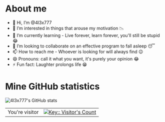 # About me
- 👋 Hi, I’m @4l3x777
- 👀 I’m interested in things that arouse my motivation 📉
- 🌱 I’m currently learning  - Live forever, learn forever, you'll still be stupid 😂
- 💞️ I’m looking to collaborate on an effective program to fall asleep 😴
- 📫 How to reach me - Whoever is looking for will always find 😉
- 😄 Pronouns: call it what you want, it's purely your opinion 😂
- ⚡ Fun fact: Laughter prolongs life 😁

# Mine GitHub statistics 
![4l3x777's GitHub stats](https://github-readme-stats.vercel.app/api?username=4l3x777&count_private=true&show_icons=true&theme=dark)

<table>
  <tr>
    <td>You're visitor</td>
    <td><a href="https://github.com/4l3x777"><img src="https://profile-counter.deno.dev/:yourkey:/count.svg" alt="Key:: Visitor's Count" /></a></td>
  </tr>
</table>
<!---
4l3x777/4l3x777 is a ✨ special ✨ repository because its `README.md` (this file) appears on your GitHub profile.
You can click the Preview link to take a look at your changes.
--->
